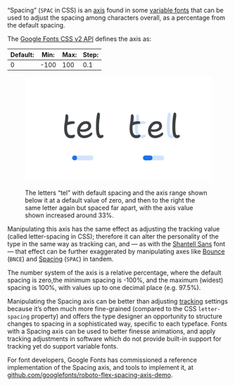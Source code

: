 
“Spacing” (`SPAC` in CSS) is an [axis](/glossary/axis_in_variable_fonts) found in some [variable fonts](/glossary/variable_fonts) that can be used to adjust the spacing among characters overall, as a percentage from the default spacing.

The [Google Fonts CSS v2 API](https://developers.google.com/fonts/docs/css2) defines the axis as:

| Default: | Min: | Max: | Step: |
| --- | --- | --- | --- |
| 0 | -100 | 100 | 0.1 |

<figure>

![An image showing two type specimens, each with an axis slider underneath. The specimen on the left shows the effects of the axis’ lowest value. The specimen on the right shows the effects of the axis’ highest value.](images/thumbnail.svg)

<figcaption>The letters “tel” with default spacing and the axis range shown below it at a default value of zero, and then to the right the same letter again but spaced far apart, with the axis value shown increased around 33%.</figcaption>
</figure>

Manipulating this axis has the same effect as adjusting the tracking value (called letter-spacing in CSS); therefore it can alter the personality of the type in the same way as tracking can, and — as with the [Shantell Sans](https://fonts.google.com/specimen/Shantell+Sans) font — that effect can be further exaggerated by manipulating axes like [Bounce](/glossary/bnce_axis) (`BNCE`) and [Spacing](/glossary/spac_axis) (`SPAC`) in tandem. 

The number system of the axis is a relative percentage, where the default spacing is zero,the minimum spacing is -100%, and the maximum (widest) spacing is 100%, with values up to one decimal place (e.g. 97.5%).

Manipulating the Spacing axis can be better than adjusting [tracking](/glossary/tracking_letter_spacing) settings because it’s often much more fine-grained (compared to the CSS `letter-spacing` property) and offers the type designer an opportunity to structure changes to spacing in a sophisticated way, specific to each typeface. Fonts with a Spacing axis can be used to better finesse animations, and apply tracking adjustments in software which do not provide built-in support for tracking yet do support variable fonts.

For font developers, Google Fonts has commissioned a reference implementation of the Spacing axis, and tools to implement it, at [github.com/googlefonts/roboto-flex-spacing-axis-demo](https://github.com/googlefonts/roboto-flex-spacing-axis-demo).